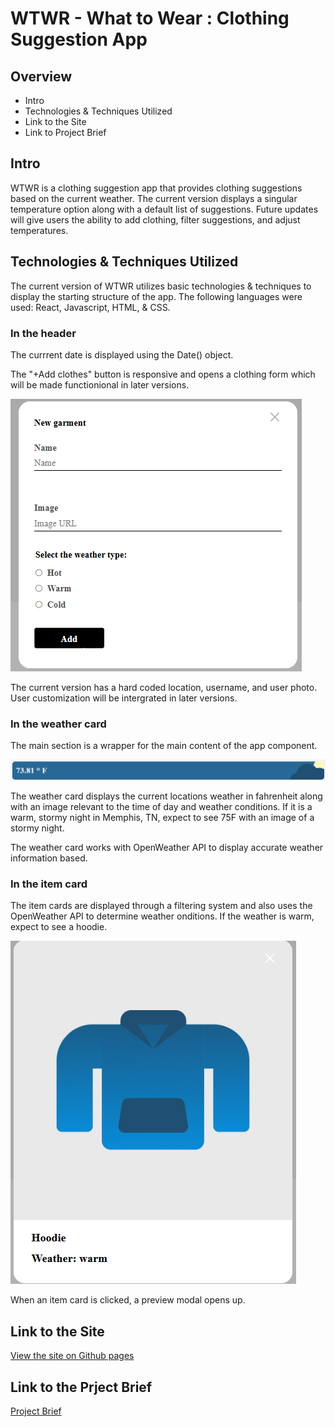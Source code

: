 # WTWR - What to Wear : Clothing Suggestion App

## Overview
- Intro
- Technologies & Techniques Utilized
- Link to the Site
- Link to Project Brief


## Intro
WTWR is a clothing suggestion app that provides clothing suggestions based on the current weather. The current version displays a singular temperature option along with a default list of suggestions. Future updates will give users the ability to add clothing, filter suggestions, and adjust temperatures.

## Technologies & Techniques Utilized
The current version of WTWR utilizes basic technologies & techniques to display the starting structure of the app. The following languages were used: React, Javascript, HTML, & CSS.

### In the header

The currrent date is displayed using the Date() object.

The "+Add clothes" button is responsive and opens a clothing form which will be made functionional in later versions.

![Screenshot of the clothing modal](./src/images/clothing-modal.png)

The current version has a hard coded location, username, and user photo. User customization will be intergrated in later versions. 

### In the weather card

The main section is a wrapper for the main content of the app component.

![Screenshot of the weather card](./src/images/weather-card.png)

The weather card displays the current locations weather in fahrenheit along with an image relevant to the time of day and weather conditions. If it is a warm, stormy night in Memphis, TN, expect to see 75F with an image of a stormy night.

The weather card works with OpenWeather API to display accurate weather information based.

### In the item card

The item cards are displayed through a filtering system and also uses the OpenWeather API to determine weather onditions. If the weather is warm, expect to see a hoodie.

![Screenshot of the item card](./src/images/item-preview.png)

When an item card is clicked, a preview modal opens up.


## Link to the Site

[View the site on Github pages](https://acozycoder.github.io/se_project_react/)

## Link to the Prject Brief

[Project Brief](https://www.figma.com/design/F03bTb81Pw8IDPj5Y9rc5i/Sprint-10-%7C-WTWR)